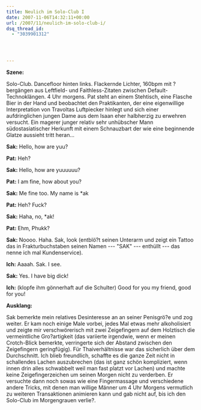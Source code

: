 ```yaml
---
title: Neulich im Solo-Club I
date: 2007-11-06T14:32:11+00:00
url: /2007/11/neulich-im-solo-club-i/
dsq_thread_id:
  - "3039901312"




---
```

**Szene:**

Solo-Club. Dancefloor hinten links. Flackernde Lichter, 160bpm mit ?bergängen aus Leftfield- und Faithless-Zitaten zwischen Default-Technoklängen. 4 Uhr morgens. Pat steht an einem Stehtisch, eine Flasche Bier in der Hand und beobachtet den Praktikanten, der eine eigenwillige Interpretation von Travoltas Luftpiecker hinlegt und sich einer aufdringlichen jungen Dame aus dem Isaan eher halbherzig zu erwehren versucht. Ein magerer junger relativ sehr unhübscher Mann südostasiatischer Herkunft mit einem Schnauzbart der wie eine beginnende Glatze aussieht tritt heran...

**Sak:** Hello, how are yuu?

**Pat:** Heh?

**Sak:** Hello, how are yuuuuuu?

**Pat:** I am fine, how about you?

**Sak:** Me fine too. My name is *ak

**Pat:** Heh? Fuck?

**Sak:** Haha, no, *ak!

**Pat:** Ehm, Phukk?

**Sak:** Noooo. Haha. Sak, look (entblö?t seinen Unterarm und zeigt ein Tattoo das in Frakturbuchstaben seinen Namen --- "<span class="caps">SAK</span>" --- enthüllt --- das nenne ich mal Kundenservice).

**Ich:** Aaaah. Sak. I see.

**Sak:** Yes. I have big dick!

**Ich:** (klopfe ihm gönnerhaft auf die Schulter) Good for you my friend, good for you!

**Ausklang:**

Sak bemerkte mein relatives Desinteresse an an seiner Penisgrö?e und zog weiter. Er kam noch einige Male vorbei, jedes Mal etwas mehr alkoholisiert und zeigte mir verschwörerisch mit zwei Zeigefingern auf dem Holztisch die vermeintliche Gro?artigkeit (das variierte irgendwie, wenn er meinen Crotch-Blick bemerkte, verringerte sich der Abstand zwischen den Zeigefingern geringfügig). Für Thaiverhältnisse war das sicherlich über dem Durchschnitt. Ich blieb freundlich, schaffte es die ganze Zeit nicht in schallendes Lachen auszubrechen (das ist ganz schön kompliziert, wenn innen drin alles schwabbelt weil man fast platzt vor Lachen) und machte keine Zeigefingerzeichen um seinen Morgen nicht zu verderben. Er versuchte dann noch sowas wie eine Fingermassage und verschiedene andere Tricks, mit denen man willige Männer um 4 Uhr Morgens vermutlich zu weiteren Transaktionen animieren kann und gab nicht auf, bis ich den Solo-Club im Morgengrauen verlie?.
